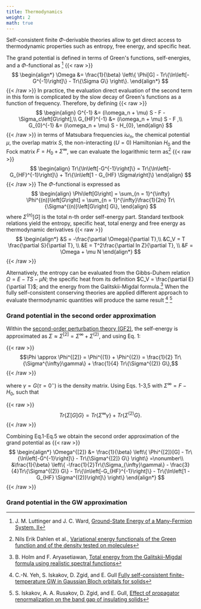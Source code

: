 ```yaml
---
title: Thermodynamics
weight: 2
math: true
---
```


Self-consistent finite $\Phi$-derivable theories allow to get direct access to thermodynamic properties such as entropy, free energy, and specific heat.

The grand potential is defined in terms of Green's functions, self-energies, and a $\Phi$-functional as [^Luttinger60]
{{< raw >}}
$$
\begin{align*}
\Omega &= \frac{1}{\beta} \left\{ \Phi[G] - Tr\{\ln\left[-G^{-1}\right]\} - Tr\{\Sigma G\}  \right\}.
\end{align*}
$$
{{< /raw >}}
In practice, the evaluation direct evaluation of the second term in this form is complicated by the slow decay of Green's functions as a function of 
frequency. Therefore, by defining 
{{< raw >}}
$$
\begin{align}
G^{-1} &= (i\omega_n  + \mu) S - F - \Sigma_c\left[G\right],\\
G_{HF}^{-1} &= (i\omega_n  + \mu) S - F ,\\
G_{0}^{-1} &= (i\omega_n  + \mu) S - H_{0},
\end{align}
$$
{{< /raw >}}
in terms of Matsubara frequencies $i\omega_n$, the chemical potential $\mu$, the overlap matrix $S$, the non-interacting $(U=0)$ Hamiltonian $H_0$ and the Fock matrix $F=H_0 + \Sigma^\infty$,
we can evaluate the logarithmic term as[^Dahlen06]
{{< raw >}}
$$
\begin{align}
Tr\{\ln\left[-G^{-1}\right]\} = Tr\{\ln\left[-G_{HF}^{-1}\right]\} + Tr\{\ln\left[1 - G_{HF} \Sigma\right]\}
\end{align}
$$
{{< /raw >}}
The $\Phi$-functional is expressed as
$$
\begin{align}
\Phi\left[G\right] = \sum_{n = 1}^{\infty} \Phi^{(n)}\left[G\right]
 = \sum_{n = 1}^{\infty}\frac{1}{2n} Tr\{\Sigma^{(n)}\left[G\right] G\},
\end{align}
$$
where $\Sigma^{(n)}\left[G\right]$ is the total n-th order self-energy part. 
Standard textbook relations yield the entropy, specific heat, total energy and free energy as thermodynamic derivatives
{{< raw >}}
$$
\begin{align*}
    &S = -\frac{\partial \Omega}{\partial T},\\
    &C_V = T \frac{\partial S}{\partial T}, \\
    &E = T^2\frac{\partial ln Z}{\partial T}, \\
    &F = \Omega + \mu N
\end{align*}
$$
{{< /raw >}}

Alternatively, the entropy can be evaluated from the Gibbs-Duhem relation $\Omega = E - TS - \mu N$; the specific heat from its definition $C_V = \frac{\partial E}{\partial T}$; 
and the energy from the Galitskii-Migdal formula.[^galitskii]
When the fully self-consistent conserving theories are applied different approach to evaluate thermodynamic quantities will produce the same 
result [^yeh] [^iskakov]


### Grand potential in the second order approximation

Within the [second-order perturbation theory (GF2)](/docs/theory/gf2_theory), the self-energy is approximated as  $\Sigma \approx \Sigma^{[2]} = \Sigma^{\infty} + \Sigma^{(2)}$,
and using Eq. 1:

{{< raw >}}$$\Phi \approx \Phi^{[2]} = \Phi^{(1)} + \Phi^{(2)} = \frac{1}{2} Tr\{\Sigma^{\infty}\gamma\} + \frac{1}{4} Tr\{\Sigma^{(2)} G\},$${{< /raw >}}

where $\gamma = G(\tau=0^-)$ is the density matrix. Using Eqs. 1-3,5 with $\Sigma^{\infty} = F - H_{0}$, such that

{{< raw >}}
$$
 Tr\{\Sigma\left[G\right] G\}= Tr\{\Sigma^{\infty}\gamma\} + Tr\{\Sigma^{(2)} G\}.
$$
{{< /raw >}}

Combining Eq.1-Eq.5 we obtain the second order approximation of the grand potential as
{{< raw >}}
$$
\begin{align*}
\Omega^{[2]} &= \frac{1}{\beta} \left\{ \Phi^{[2]}[G] - Tr\{\ln\left[-G^{-1}\right]\} - Tr\{\Sigma^{[2]} G\}  \right\} =\nonumber\\
      &\frac{1}{\beta} \left\{ -\frac{1}{2}Tr\{\Sigma_{\infty}\gamma\} - \frac{3}{4}Tr\{\Sigma^{(2)} G\} - Tr\{\ln\left[-G_{HF}^{-1}\right]\} - Tr\{\ln\left[1 - G_{HF} \Sigma^{(2)}\right]\} \right\}
\end{align*}
$$
{{< /raw >}}

### Grand potential in the GW approximation



[^Luttinger60]: J. M. Luttinger and J. C. Ward,  [Ground-State Energy of a Many-Fermion System. II](https://doi.org/10.1103/PhysRev.118.1417)
[^Dahlen06]: Nils Erik Dahlen et al., [Variational energy functionals of the Green function and of the density tested on molecules](https://doi.org/10.1103/PhysRevA.73.012511)
[^galitskii]: B. Holm and F. Aryasetiawan, [Total energy from the Galitskii-Migdal formula using realistic spectral functions](https://doi.org/10.1103/PhysRevB.62.4858)
[^iskakov]: S. Iskakov, A. A. Rusakov, D. Zgid, and E. Gull, [Effect of propagator renormalization on the band gap of insulating solids](https://doi.org/10.1103/PhysRevB.100.085112)
[^yeh]: C.-N. Yeh, S. Iskakov, D. Zgid, and E. Gull [Fully self-consistent finite-temperature GW in Gaussian Bloch orbitals for solids](https://doi.org/10.1103/PhysRevB.106.235104)
